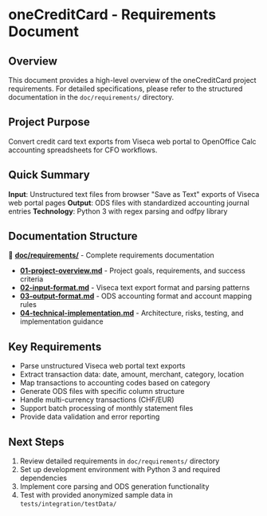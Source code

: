 # oneCreditCard - Requirements Document

## Overview

This document provides a high-level overview of the oneCreditCard project requirements. For detailed specifications, please refer to the structured documentation in the `doc/requirements/` directory.

## Project Purpose

Convert credit card text exports from Viseca web portal to OpenOffice Calc accounting spreadsheets for CFO workflows.

## Quick Summary

**Input**: Unstructured text files from browser "Save as Text" exports of Viseca web portal pages
**Output**: ODS files with standardized accounting journal entries
**Technology**: Python 3 with regex parsing and odfpy library

## Documentation Structure

📁 **[doc/requirements/](doc/requirements/README.md)** - Complete requirements documentation
- **[01-project-overview.md](doc/requirements/01-project-overview.md)** - Project goals, requirements, and success criteria
- **[02-input-format.md](doc/requirements/02-input-format.md)** - Viseca text export format and parsing patterns
- **[03-output-format.md](doc/requirements/03-output-format.md)** - ODS accounting format and account mapping rules
- **[04-technical-implementation.md](doc/requirements/04-technical-implementation.md)** - Architecture, risks, testing, and implementation guidance

## Key Requirements

- Parse unstructured Viseca web portal text exports
- Extract transaction data: date, amount, merchant, category, location
- Map transactions to accounting codes based on category
- Generate ODS files with specific column structure
- Handle multi-currency transactions (CHF/EUR)
- Support batch processing of monthly statement files
- Provide data validation and error reporting

## Next Steps

1. Review detailed requirements in `doc/requirements/` directory
2. Set up development environment with Python 3 and required dependencies
3. Implement core parsing and ODS generation functionality
4. Test with provided anonymized sample data in `tests/integration/testData/`